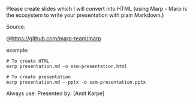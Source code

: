 Please create slides which I will convert into HTML (using Marp - Marp is the ecosystem to write your presentation with plain Markdown.)

Source:

@https://github.com/marp-team/marp

example:
```
# To create HTML
marp presentation.md -o ssm-presentation.html

# To create presentation
marp presentation.md --pptx -o ssm-presentation.pptx

```

Always use:
Presented by: [Amit Karpe]